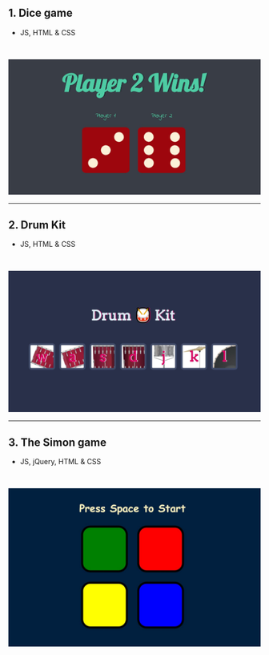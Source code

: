 ## 1. Dice game

- JS, HTML & CSS

<br>
<p align="center">
  <img src="img/dicegame.jpg?raw=true" alt="Screenshot of the App"/>
</p>

---

## 2. Drum Kit

- JS, HTML & CSS

<br>
<p align="center">
  <img src="img/drum.jpg?raw=true" alt="Screenshot of the App"/>
</p>

---

## 3. The Simon game

- JS, jQuery, HTML & CSS

<br>
<p align="center">
  <img src="img/simon.jpg?raw=true" alt="Screenshot of the App"/>
</p>
